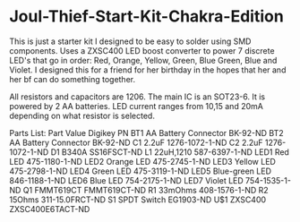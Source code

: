 # Joul-Thief-Start-Kit-Chakra-Edition

This is just a starter kit I designed to be easy to solder using SMD components. Uses a ZXSC400 LED boost converter to power 7 discrete LED's that go in order: Red, Orange, Yellow, Green, Blue Green, Blue and Violet. I designed this for a friend for her birthday in the hopes that her and her bf can do something together.

 All resistors and capacitors are 1206. The main IC is an SOT23-6. It is powered by 2 AA batteries. LED current ranges from 10,15 and 20mA depending on what resistor is selected. 

Parts List:
Part	Value	Digikey PN
BT1	AA Battery Connector	BK-92-ND‎
BT2	AA Battery Connector	BK-92-ND‎
C1	2.2uF	1276-1072-1-ND 
C2	2.2uF	1276-1072-1-ND 
D1	B340A	 ‎SS16FSCT-ND‎ 
L1	22uH,1210	 587-6397-1-ND‎ 
LED1	Red LED	475-1180-1-ND‎
LED2	Orange LED	475-2745-1-ND‎
LED3	Yellow LED	‎475-2798-1-ND‎ 
LED4	Green LED	475-3119-1-ND‎
LED5	Blue-green LED	846-1188-1-ND‎
LED6	Blue LED	754-2175-1-ND‎
LED7	Violet LED	754-1535-1-ND‎
Q1	FMMT619CT	FMMT619CT-ND‎
R1	33mOhms	 ‎408-1576-1-ND‎ 
R2	15Ohms	311-15.0FRCT-ND 
S1	SPDT Switch	‎EG1903-ND‎
U$1	ZXSC400	ZXSC400E6TACT-ND‎
